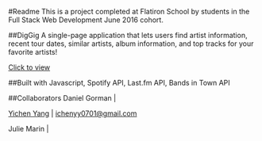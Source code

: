 #Readme
This is a project completed at Flatiron School by students in the Full Stack Web Development June 2016 cohort.

##DigGig
A single-page application that lets users find artist information, recent tour dates, similar artists, album information, and top tracks for your favorite artists!

[Click to view](http://juliemarin.comli.com/diggig-master/)

##Built with
Javascript, Spotify API, Last.fm API, Bands in Town API

##Collaborators
Daniel Gorman | 

[Yichen Yang](https://github.com/yicheny001/) | ichenyy0701@gmail.com

Julie Marin |
